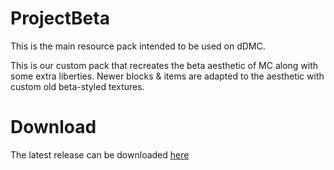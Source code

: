 # ProjectBeta
This is the main resource pack intended to be used on dDMC.

This is our custom pack that recreates the beta aesthetic of MC along with some extra liberties. Newer blocks & items are adapted to the aesthetic with custom old beta-styled textures. 

# Download
The latest release can be downloaded [here](https://github.com/Stormystic/ProjectBeta/releases/latest)
